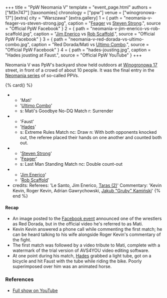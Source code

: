 +++
title = "PpW Neomania V"
template = "event_page.html"
authors = ["M3n747"]
[taxonomies]
chronology = ["ppw"]
venue = ["winogronowa-17"]
[extra]
city = "Warszawa"
[extra.gallery]
1 = { path = "neomania-v-feager-vs-steven-strong.jpg", caption = "[Feager](@/w/feager.md) vs [Steven Strong](@/w/biesiad.md).", source = "Official PpW Facebook" }
2 = { path = "neomania-v-jim-enerico-vs-rob-scaffold.jpg", caption = "[Jim Enerico](@/w/mister-z.md) vs [Rob Scaffold](@/w/rob-scaffold.md).", source = "Official PpW Facebook" }
3 = { path = "neomania-v-red-dorada-vs-ultimo-combo.jpg", caption = "Red Dorada/Mati vs [Ultimo Combo](@/w/johnny-blade.md).", source = "Official PpW Facebook" }
4 = { path = "hades-jousting.jpg", caption = "Hades jousting at Faust.", source = "Official PpW YouTube" }
+++

Neomania V was PpW's backyard show held outdoors at [Winogronowa 17](@/v/winogronowa-17.md) street, in front of a crowd of about 10 people. It was the final entry in the [Neomania series][neomania-series] of so-called PPVs.

{% card() %}
- - 'Mati'
  - '[Ultimo Combo](@/w/johnny-blade.md)'
  - s: Mati's Goodbye No-DQ Match
    r: Surrender
- - 'Faust'
  - '[Hades](@/w/olgierd.md)'
  - s: Extreme Rules Match
    nc: Draw
    n: With both opponents knocked out, the referee placed their hands on one another and counted both out.
- - '[Steven Strong](@/w/biesiad.md)'
  - '[Feager](@/w/feager.md)'
  - s: Last Man Standing Match
    nc: Double count-out
- - '[Jim Enerico](@/w/mister-z.md)'
  - '[Rob Scaffold](@/w/rob-scaffold.md)'
- credits:
    Referees: 'Le Santo, Jim Enerico, [Taras (2)](@/w/michael-ht.md)'
    Commentary: 'Kevin Kevin, Roger Kevin, Adrian Gawrychowski, [Jakub "Gruby" Kamiński](@/w/jacob-crane.md)'
{% end %}

#### Recap

* An image posted to the [Facebook event][fb-event] announced one of the wrestlers as Red Dorada, but in the official video he's referred to as Mati.
* Kevin Kevin answered a phone call while commenting the first match; he can be heard talking to his wife alongside Roger Kevin's commentary of the fight.
* The first match was followed by a video tribute to Mati, complete with a watermark of the trial version of AVS4YOU video editing software.
* At one point during his match, [Hades](@/w/olgierd.md) grabbed a light tube, got on a bicycle and hit Faust with the tube while riding the bike. Poorly superimposed over him was an animated horse.

### References

* [Full show on YouTube](https://www.youtube.com/watch?v=B7Tlg8xOyyM)

[fb-event]: https://www.facebook.com/events/184883835278143/
[neomania-series]: https://ppw-fandom.tpwres.pl/neomania
